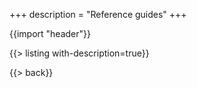+++
description = "Reference guides"
+++

{{import "header"}}

{{> listing with-description=true}}

{{> back}}
